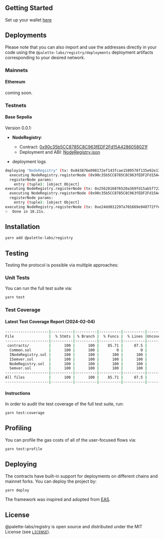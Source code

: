 ## Getting Started
Set up your wallet [here](https://docs.base.org/guides/deploy-smart-contracts/)

## Deployments

Please note that you can also import and use the addresses directly in your code using the `@palette-labs/registry/deployments` deployment artifacts corresponding to your desired network.

### Mainnets
#### Ethereum

coming soon.

### Testnets

#### Base Sepolia

Version 0.0.1:
* **NodeRegistry**:
  * Contract: [0x90c35b5CC8785C8C963fEDF2Fd15A4286058021f](https://sepolia.basescan.org/address/0x4200000000000000000000000000000000000020)
  * Deployment and ABI: [NodeRegistry.json](./deployments/base-goerli/NodeRegistry.json)

* deployment logs
```sh
deploying "NodeRegistry" (tx: 0x843876e098172ef143fcae1589578f135e92e131e6bc70a7e2d839545930cfb9)...: deployed at 0x90c35b5CC8785C8C963fEDF2Fd15A4286058021f with 1024607 gas
  executing NodeRegistry.registerNode (0x90c35b5CC8785C8C963fEDF2Fd15A4286058021f)
  registerNode params: 
    entry (tuple): [object Object]
executing NodeRegistry.registerNode (tx: 0x2562816876520a369fd15ab5f72297de6e283426271aae2e858477008ba23d0c) ...: performed with 173019 gas
  executing NodeRegistry.registerNode (0x90c35b5CC8785C8C963fEDF2Fd15A4286058021f)
  registerNode params: 
    entry (tuple): [object Object]
executing NodeRegistry.registerNode (tx: 0xe24dd012297a701669e940772ffe50fc5b5754d4f712c2297de8ba3027e170a0) ...: performed with 192943 gas
✨  Done in 18.21s.
```

## Installation
```sh
yarn add @palette-labs/registry
```

## Testing

Testing the protocol is possible via multiple approaches:

### Unit Tests

You can run the full test suite via:

```sh
yarn test
```

### Test Coverage

#### Latest Test Coverage Report (2024-02-04)
```sh
--------------------|----------|----------|----------|----------|----------------|
File                |  % Stmts | % Branch |  % Funcs |  % Lines |Uncovered Lines |
--------------------|----------|----------|----------|----------|----------------|
 contracts/         |      100 |      100 |    85.71 |     87.5 |                |
  Common.sol        |      100 |      100 |        0 |        0 |          27,28 |
  INodeRegistry.sol |      100 |      100 |      100 |      100 |                |
  ISemver.sol       |      100 |      100 |      100 |      100 |                |
  NodeRegistry.sol  |      100 |      100 |      100 |      100 |                |
  Semver.sol        |      100 |      100 |      100 |      100 |                |
--------------------|----------|----------|----------|----------|----------------|
All files           |      100 |      100 |    85.71 |     87.5 |                |
--------------------|----------|----------|----------|----------|----------------|

```
#### Instructions

In order to audit the test coverage of the full test suite, run:

```sh
yarn test:coverage
```

## Profiling

You can profile the gas costs of all of the user-focused flows via:

```sh
yarn test:profile
```

## Deploying

The contracts have built-in support for deployments on different chains and mainnet forks. You can deploy the project by:

```sh
yarn deploy
```

The framework was inspired and adopted from [EAS](https://github.com/ethereum-attestation-service/eas-contracts/).

## License

@palette-labs/registry is open source and distributed under the MIT License (see [`LICENSE`](./LICENSE)).